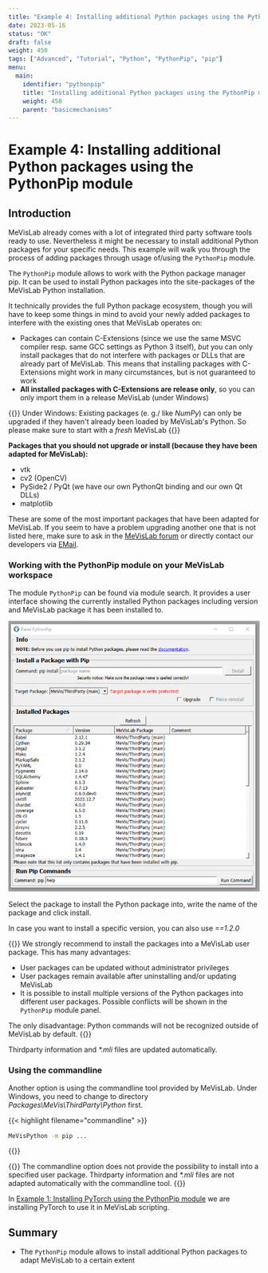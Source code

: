 ```yaml
---
title: "Example 4: Installing additional Python packages using the PythonPip module"
date: 2023-05-16
status: "OK"
draft: false
weight: 450
tags: ["Advanced", "Tutorial", "Python", "PythonPip", "pip"]
menu: 
  main:
    identifier: "pythonpip"
    title: "Installing additional Python packages using the PythonPip module"
    weight: 450
    parent: "basicmechanisms"
---
```

# Example 4: Installing additional Python packages using the PythonPip module
## Introduction
MeVisLab already comes with a lot of integrated third party software tools ready to use. Nevertheless it might be necessary to install additional Python packages for your specific needs. This example will walk you through the process of adding packages through usage of/using the `PythonPip` module.

The `PythonPip` module allows to work with the Python package manager pip. It can be used to install Python packages into the site-packages of the MeVisLab Python installation.

It technically provides the full Python package ecosystem, though you will have to keep some things in mind to avoid your newly added packages to interfere with the existing ones that MeVisLab operates on:

* Packages can contain C-Extensions (since we use the same MSVC compiler resp. same GCC settings as Python 3 itself), *but* you can only install packages that do not interfere with packages or DLLs that are already part of MeVisLab. This means that installing packages with C-Extensions might work in many circumstances, but is not guaranteed to work
* **All installed packages with C-Extensions are release only**, so you can only import them in a release MeVisLab (under Windows)

{{<alert class="info" caption="Attention">}}
Under Windows: Existing packages (e. g./ like *NumPy*) can only be upgraded if they haven't already been loaded by MeVisLab's Python. So please make sure to start with a *fresh* MeVisLab
{{</alert>}}

**Packages that you should not upgrade or install (because they have been adapted for MeVisLab):**
* vtk
* cv2 (OpenCV)
* PySide2 / PyQt (we have our own PythonQt binding and our own Qt DLLs)
* matplotlib

These are some of the most important packages that have been adapted for MeVisLab. If you seem to have a problem upgrading another one that is not listed here, make sure to ask in the [MeVisLab forum](https://forum.mevislab.de) or directly contact our developers via [EMail](mailto://info@mevislab.de).

### Working with the PythonPip module on your MeVisLab workspace
The module `PythonPip` can be found via module search. It provides a user interface showing the currently installed Python packages including version and MeVisLab package it has been installed to.

![PythonPip interface](/images/tutorials/thirdparty/pytorch_example1_2.png "PythonPip interface")

Select the package to install the Python package into, write the name of the package and click install.

In case you want to install a specific version, you can also use *<PACKAGE>==1.2.0*

{{<alert class="info" caption="Attention">}}
We strongly recommend to install the packages into a MeVisLab user package. This has many advantages:
* User packages can be updated without administrator privileges
* User packages remain available after uninstalling and/or updating MeVisLab
* It is possible to install multiple versions of the Python packages into different user packages. Possible conflicts will be shown in the `PythonPip` module panel.

The only disadvantage: Python commands will not be recognized outside of MeVisLab by default. 
{{</alert>}}

Thirdparty information and *\*.mli* files are updated automatically.

### Using the commandline
Another option is using the commandline tool provided by MeVisLab. Under Windows, you need to change to directory *Packages\MeVis\ThirdParty\Python* first.

{{< highlight filename="commandline" >}}
```cmd
MeVisPython -m pip ...
```
{{</highlight>}}

{{<alert class="info" caption="Attention">}}
The commandline option does not provide the possibility to install into a specified user package. Thirdparty information and *\*.mli* files are not adapted automatically with the commandline tool.
{{</alert>}}

In [Example 1: Installing PyTorch using the PythonPip module](/tutorials/thirdparty/pytorch/pytorchexample1/) we are installing PyTorch to use it in MeVisLab scripting.

## Summary
* The `PythonPip` module allows to install additional Python packages to adapt MeVisLab to a certain extent
